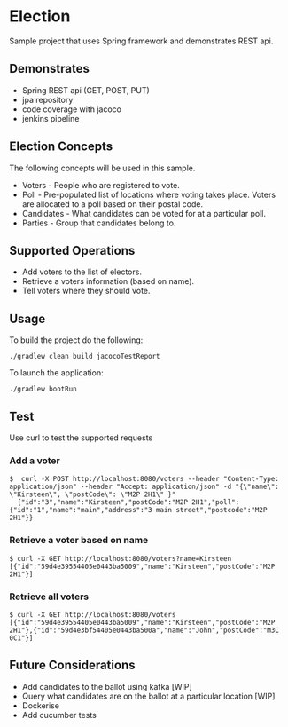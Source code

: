 # Election
Sample project that uses Spring framework and demonstrates REST api.

## Demonstrates
- Spring REST api (GET, POST, PUT)
- jpa repository
- code coverage with jacoco
- jenkins pipeline

## Election Concepts
The following concepts will be used in this sample.
- Voters - People who are registered to vote.
- Poll - Pre-populated list of locations where voting takes place. Voters are allocated to a poll based on their postal code.
- Candidates - What candidates can be voted for at a particular poll.
- Parties - Group that candidates belong to.

## Supported Operations
- Add voters to the list of electors.
- Retrieve a voters information (based on name).
- Tell voters where they should vote.

## Usage
To build the project do the following:
```
./gradlew clean build jacocoTestReport
```
To launch the application:
```
./gradlew bootRun
```

## Test
Use curl to test the supported requests

### Add a voter
```
$  curl -X POST http://localhost:8080/voters --header "Content-Type: application/json" --header "Accept: application/json" -d "{\"name\": \"Kirsteen\", \"postCode\": \"M2P 2H1\" }"
  {"id":"3","name":"Kirsteen","postCode":"M2P 2H1","poll":{"id":"1","name":"main","address":"3 main street","postcode":"M2P 2H1"}}
```

### Retrieve a voter based on name
```
$ curl -X GET http://localhost:8080/voters?name=Kirsteen
[{"id":"59d4e39554405e0443ba5009","name":"Kirsteen","postCode":"M2P 2H1"}]
```

### Retrieve all voters
```
$ curl -X GET http://localhost:8080/voters
[{"id":"59d4e39554405e0443ba5009","name":"Kirsteen","postCode":"M2P 2H1"},{"id":"59d4e3bf54405e0443ba500a","name":"John","postCode":"M3C 0C1"}]
```

## Future Considerations 
- Add candidates to the ballot using kafka [WIP]
- Query what candidates are on the ballot at a particular location [WIP]
- Dockerise
- Add cucumber tests
